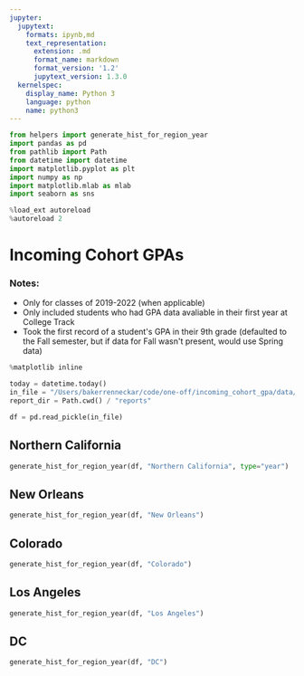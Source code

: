 ```yaml
---
jupyter:
  jupytext:
    formats: ipynb,md
    text_representation:
      extension: .md
      format_name: markdown
      format_version: '1.2'
      jupytext_version: 1.3.0
  kernelspec:
    display_name: Python 3
    language: python
    name: python3
---
```


```python
from helpers import generate_hist_for_region_year
import pandas as pd
from pathlib import Path
from datetime import datetime
import matplotlib.pyplot as plt
import numpy as np
import matplotlib.mlab as mlab
import seaborn as sns

%load_ext autoreload
%autoreload 2
```

# Incoming Cohort GPAs

### Notes:
* Only for classes of 2019-2022 (when applicable)
* Only included students who had GPA data avaliable in their first year at College Track
* Took the first record of a student's GPA in their 9th grade (defaulted to the Fall semester, but if data for Fall wasn't present, would use Spring data)

```python
%matplotlib inline
```

```python
today = datetime.today()
in_file = "/Users/bakerrenneckar/code/one-off/incoming_cohort_gpa/data/processed/summary_Nov-15-2019.pkl"
report_dir = Path.cwd() / "reports"
```

```python
df = pd.read_pickle(in_file)
```

## Northern California

```python hide_input=false
generate_hist_for_region_year(df, "Northern California", type="year")
```

## New Orleans

```python
generate_hist_for_region_year(df, "New Orleans")
```

## Colorado

```python
generate_hist_for_region_year(df, "Colorado")
```

## Los Angeles

```python
generate_hist_for_region_year(df, "Los Angeles")
```

## DC

```python
generate_hist_for_region_year(df, "DC")
```
